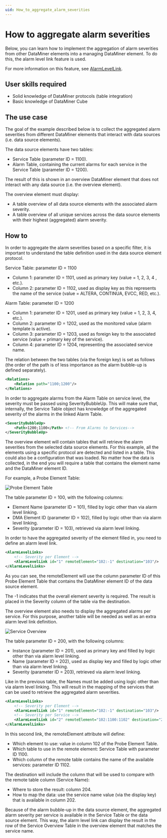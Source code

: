 ```yaml
---
uid: How_to_aggregate_alarm_severities
---
```


# How to aggregate alarm severities

Below, you can learn how to implement the aggregation of alarm severities from other DataMiner elements into a managing DataMiner element. To do this, the alarm level link feature is used.

For more information on this feature, see [AlarmLevelLink](xref:Protocol.AlarmLevelLinks.AlarmLevelLink).

## User skills required

- Solid knowledge of DataMiner protocols (table integration)
- Basic knowledge of DataMiner Cube

## The use case

The goal of the example described below is to collect the aggregated alarm severities from different DataMiner elements that interact with data sources (i.e. data source elements).

The data source elements have two tables:

- Service Table (parameter ID = 1100).
- Alarm Table, containing the current alarms for each service in the Service Table (parameter ID = 1200).

The result of this is shown in an overview DataMiner element that does not interact with any data source (i.e. the overview element).

The overview element must display:

- A table overview of all data source elements with the associated alarm severity.
- A table overview of all unique services across the data source elements with their highest (aggregated) alarm severity.

## How to

In order to aggregate the alarm severities based on a specific filter, it is important to understand the table definition used in the data source element protocol.

Service Table: parameter ID = 1100

- Column 1: parameter ID = 1101, used as primary key (value = 1, 2, 3, 4 , etc.).
- Column 2: parameter ID = 1102, used as display key as this represents the name of the service (value = ALTERA, CONTINUA, EVCC, RED, etc.).

Alarm Table: parameter ID = 1200

- Column 1: parameter ID = 1201, used as primary key (value = 1, 2, 3, 4, etc.).
- Column 2: parameter ID = 1202, used as the monitored value (alarm template is active).
- Column 3: parameter ID = 1203, used as foreign key to the associated service (value = primary key of the service).
- Column 4: parameter ID = 1204, representing the associated service name.

The relation between the two tables (via the foreign key) is set as follows (the order of the path is of less importance as the alarm bubble-up is defined separately).

```xml
<Relations>
    <Relation path="1100;1200"/>
</Relations>
```

In order to aggregate alarms from the Alarm Table on service level, the severity must be passed using SeverityBubbleUp. This will make sure that, internally, the Service Table object has knowledge of the aggregated severity of the alarms in the linked Alarm Table.

```xml
<SeverityBubbleUp>
    <Path>1200;1100</Path> <!-- From Alarms to Services-->        
</SeverityBubbleUp>
```

The overview element will contain tables that will retrieve the alarm severities from the selected data source elements. For this example, all the elements using a specific protocol are detected and listed in a table. This could also be a configuration that was loaded. No matter how the data is collected, in the end you will require a table that contains the element name and the DataMiner element ID.

For example, a Probe Element Table:

![Probe Element Table](~/develop/images/AlarmLevelLink-Data-Source-Elements-Table-1024x368.png)

The table parameter ID = 100, with the following columns:

- Element Name (parameter ID = 101), filled by logic other than via alarm level linking.
- DMA Element ID (parameter ID = 102), filled by logic other than via alarm level linking.
- Severity (parameter ID = 103), retrieved via alarm level linking.

In order to have the aggregated severity of the element filled in, you need to define an alarm level link.

```xml
<AlarmLevelLinks>
    <!-- Severity per Element -->
    <AlarmLevelLink id="1" remoteElement="102:-1" destination="103"/>        
</AlarmLevelLinks>
```

As you can see, the remoteElement will use the column parameter ID of this Probe Element Table that contains the DataMiner element ID of the data source element.

The -1 indicates that the overall element severity is required. The result is placed in the Severity column of the table via the destination.

The overview element also needs to display the aggregated alarms per service. For this purpose, another table will be needed as well as an extra alarm level link definition.

![Service Overview](~/develop/images/AlarmLevelLink-Alarms-per-Service-Table-1024x237.png)

The table parameter ID = 200, with the following columns:

- Instance (parameter ID = 201), used as primary key and filled by logic other than via alarm level linking.
- Name (parameter ID = 202), used as display key and filled by logic other than via alarm level linking.
- Severity (parameter ID = 203), retrieved via alarm level linking.

Like in the previous table, the Names must be added using logic other than via alarm level linking. This will result in the mapping of the services that can be used to retrieve the aggregated alarm severities.

```xml
<AlarmLevelLinks>
    <!-- Severity per Element -->
    <AlarmLevelLink id="1" remoteElement="102:-1" destination="103"/> 
    <!-- Severity per Service -->
    <AlarmLevelLink id="2" remoteElement="102:1100:1102" destination="204:DISPLAY_NOLINK:202"/> 
</AlarmLevelLinks>
```

In this second link, the remoteElement attribute will define:

- Which element to use: value in column 102 of the Probe Element Table.
- Which table to use in the remote element: Service Table with parameter ID 1100.
- Which column of the remote table contains the name of the available services: parameter ID 1102.

The destination will include the column that will be used to compare with the remote table column (Service Name):

- Where to store the result: column 204.
- How to map the data: use the service name value (via the display key) that is available in column 202.

Because of the alarm bubble-up in the data source element, the aggregated alarm severity per service is available in the Service Table or the data source element. This way, the alarm level link can display the result in the row of the Service Overview Table in the overview element that matches the service name.
